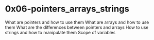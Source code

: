 # 0x06-pointers_arrays_strings

What are pointers and how to use them
What are arrays and how to use them
What are the differences between pointers and arrays
How to use strings and how to manipulate them
Scope of variables
